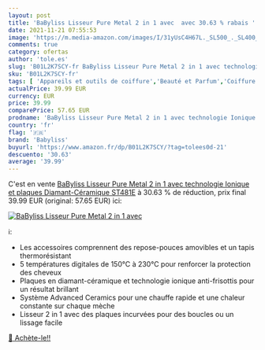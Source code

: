 ```yaml
---
layout: post
title: 'BaByliss Lisseur Pure Metal 2 in 1 avec  avec 30.63 % rabais '
date: 2021-11-21 07:55:53
image: 'https://m.media-amazon.com/images/I/31yUsC4H67L._SL500_._SL400_.jpg'
comments: true
category: ofertas
author: 'tole.es'
slug: 'B01L2K7SCY-fr BaByliss Lisseur Pure Metal 2 in 1 avec technologie...'
sku: 'B01L2K7SCY-fr'
tags: [ 'Appareils et outils de coiffure','Beauté et Parfum','Coiffure et soins des cheveux','Fers à coiffer','Fers à lisser','babyliss', ]
actualPrice: 39.99 EUR
currency: EUR
price: 39.99
comparePrice: 57.65 EUR
prodname: 'BaByliss Lisseur Pure Metal 2 in 1 avec technologie Ionique et plaques Diamant-Céramique ST481E'
country: 'fr'
flag: '🇫🇷'
brand: 'Babyliss'
buyurl: 'https://www.amazon.fr/dp/B01L2K7SCY/?tag=tolees0d-21'
descuento: '30.63'
average: '39.99'
---
```


C'est en vente [BaByliss Lisseur Pure Metal 2 in 1 avec technologie Ionique et plaques Diamant-Céramique ST481E](https://www.amazon.fr/dp/B01L2K7SCY/?tag=tolees0d-21)  à  30.63 % de réduction, prix final  39.99 EUR (original: 57.65 EUR) ici:

[![BaByliss Lisseur Pure Metal 2 in 1 avec ](https://m.media-amazon.com/images/I/31yUsC4H67L._SL500_._SL400_.jpg)](https://www.amazon.fr/dp/B01L2K7SCY/?tag=tolees0d-21)

ℹ️:

- Les accessoires comprennent des repose-pouces amovibles et un tapis thermorésistant
- 5 températures digitales de 150°C à 230°C pour renforcer la protection des cheveux
- Plaques en diamant-céramique et technologie ionique anti-frisottis pour un résultat brillant
- Système Advanced Ceramics pour une chauffe rapide et une chaleur constante sur chaque mèche
- Lisseur 2 in 1 avec des plaques incurvées pour des boucles ou un lissage facile

[🛒 Achète-le!!](https://www.amazon.fr/dp/B01L2K7SCY/?tag=tolees0d-21)
